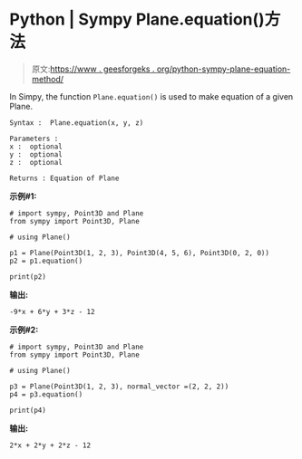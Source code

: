 # Python | Sympy Plane.equation()方法

> 原文:[https://www . geesforgeks . org/python-sympy-plane-equation-method/](https://www.geeksforgeeks.org/python-sympy-plane-equation-method/)

In Simpy, the function `Plane.equation()` is used to make equation of a given Plane.

```
Syntax :  Plane.equation(x, y, z)

Parameters :
x :  optional
y :  optional
z :  optional

Returns : Equation of Plane

```

**示例#1:**

```
# import sympy, Point3D and Plane
from sympy import Point3D, Plane

# using Plane()

p1 = Plane(Point3D(1, 2, 3), Point3D(4, 5, 6), Point3D(0, 2, 0))
p2 = p1.equation()

print(p2)
```

**输出:**

```
-9*x + 6*y + 3*z - 12
```

**示例#2:**

```
# import sympy, Point3D and Plane
from sympy import Point3D, Plane

# using Plane()

p3 = Plane(Point3D(1, 2, 3), normal_vector =(2, 2, 2))
p4 = p3.equation()

print(p4)
```

**输出:**

```
2*x + 2*y + 2*z - 12
```